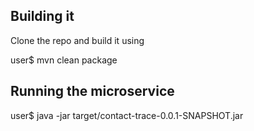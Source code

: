 ## Building it

Clone the repo and build it using

user$ mvn clean package

## Running the microservice

user$ java -jar target/contact-trace-0.0.1-SNAPSHOT.jar

